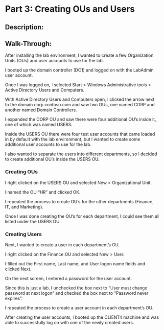 # Part 3: Creating OUs and Users
## Description:
## Walk-Through:
After installing the lab environment, I wanted to create a few Organization Units (OUs) and user accounts to use for the lab.

I booted up the domain controller (DC1) and logged on with the LabAdmin user account.

Once I was logged on, I selected Start > Windows Administrative tools > Active Directory Users and Computers.

With Active Directory Users and Computers open, I clicked the arrow next to the domain corp.contoso.com and saw two OUs, one named CORP and another named Domain Controllers.

I expanded the CORP OU and saw there were four additional OU’s inside it, one of which was named USERS.

Inside the USERS OU there were four test user accounts that came loaded in by default with the lab environment, but I wanted to create some additional user accounts to use for the lab. 

I also wanted to separate the users into different departments, so I decided to create additional OU’s inside the USERS OU.

### Creating OUs
I right clicked on the USERS OU and selected New > Organizational Unit.

I named the OU “HR” and clicked OK.

I repeated the process to create OU’s for the other departments (Finance, IT, and Marketing).

Once I was done creating the OU’s for each department, I could see them all listed under the USERS OU.

### Creating Users

Next, I wanted to create a user in each department’s OU.

I right clicked on the Finance OU and selected New > User.

I filled out the First name, Last name, and User logon name fields and clicked Next.

On the next screen, I entered a password for the user account. 

Since this is just a lab, I unchecked the box next to “User must change password at next logon” and checked the box next to "Password never expires”.

I repeated the process to create a user account in each department’s OU.

After creating the user accounts, I booted up the CLIENT4 machine and was able to successfully log on with one of the newly created users.
